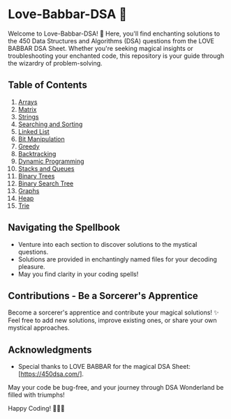 # Love-Babbar-DSA 🚀

Welcome to Love-Babbar-DSA! 🎉 Here, you'll find enchanting solutions to the 450 Data Structures and Algorithms (DSA) questions from the LOVE BABBAR DSA Sheet. Whether you're seeking magical insights or troubleshooting your enchanted code, this repository is your guide through the wizardry of problem-solving.

## Table of Contents

1. [Arrays](Arrays)
2. [Matrix](Matrix)
3. [Strings](Strings)
4. [Searching and Sorting](SearchingandSorting)
5. [Linked List](LinkedList)
6. [Bit Manipulation](BitManipulation)
7. [Greedy](Greedy)
8. [Backtracking](Backtracking)
9. [Dynamic Programming](DynamicProgramming)
10. [Stacks and Queues](StacksandQueues)
11. [Binary Trees](BinaryTrees)
12. [Binary Search Tree](BinarySearchTree)
13. [Graphs](Graphs)
14. [Heap](Heap)
15. [Trie](Trie)


## Navigating the Spellbook

- Venture into each section to discover solutions to the mystical questions.
- Solutions are provided in enchantingly named files for your decoding pleasure.
- May you find clarity in your coding spells!

## Contributions - Be a Sorcerer's Apprentice

Become a sorcerer's apprentice and contribute your magical solutions! ✨ Feel free to add new solutions, improve existing ones, or share your own mystical approaches.

## Acknowledgments

- Special thanks to LOVE BABBAR for the magical DSA Sheet: [https://450dsa.com/].

May your code be bug-free, and your journey through DSA Wonderland be filled with triumphs!

Happy Coding! 🚀🧙‍♂️


